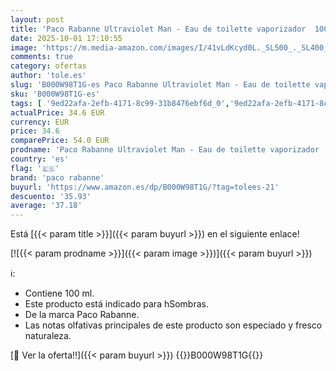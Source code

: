 ```yaml
---
layout: post
title: 'Paco Rabanne Ultraviolet Man - Eau de toilette vaporizador  100 ml'
date: 2025-10-01 17:10:55
image: 'https://m.media-amazon.com/images/I/41vLdKcyd0L._SL500_._SL400_.jpg'
comments: true
category: ofertas
author: 'tole.es'
slug: 'B000W98T1G-es Paco Rabanne Ultraviolet Man - Eau de toilette vaporizador...'
sku: 'B000W98T1G-es'
tags: [ '9ed22afa-2efb-4171-8c99-31b8476ebf6d_0','9ed22afa-2efb-4171-8c99-31b8476ebf6d_2201','9ed22afa-2efb-4171-8c99-31b8476ebf6d_5001','Agua de tocador para hombres','Arborist Merchandising Root','Belleza','Fragancias para hombres','Los favoritos de los clientes: Belleza','Perfumes y fragancias','Self Service','Special Features Stores','Top Brands Beauty Fragrances','Top Brands Beauty Selection','Top Brands Perfumes Selection','de','eau','paco rabanne','toilette','🇪🇸', ]
actualPrice: 34.6 EUR
currency: EUR
price: 34.6
comparePrice: 54.0 EUR
prodname: 'Paco Rabanne Ultraviolet Man - Eau de toilette vaporizador  100 ml'
country: 'es'
flag: '🇪🇸'
brand: 'paco rabanne'
buyurl: 'https://www.amazon.es/dp/B000W98T1G/?tag=tolees-21'
descuento: '35.93'
average: '37.18'
---
```


Está [{{< param title >}}]({{< param buyurl >}}) en el siguiente enlace!

[![{{< param prodname >}}]({{< param image >}})]({{< param buyurl >}})

ℹ️:

- Contiene 100 ml.
- Este producto está indicado para hSombras.
- De la marca Paco Rabanne.
- Las notas olfativas principales de este producto son especiado y fresco naturaleza.

[🛒 Ver la oferta!!]({{< param buyurl >}})
{{<world>}}B000W98T1G{{</world>}}
